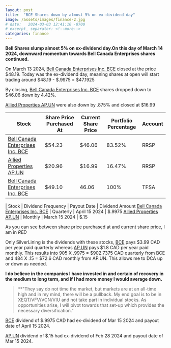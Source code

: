 ```yaml
---
layout: post
title:  "BCE Shares down by almost 5% on ex-dividend day"
image: /assets/images/finance-2.jpg
# date:   2024-03-03 12:41:10 -0700
# excerpt_ separator: <!--more-->
categories: finance
---
```

<p><b>Bell Shares slump almost 5% on ex-dividend day.On this day of March 14 2024, downward momentum towards Bell Canada Enterprises shares continued.</b></p>

On March 13 2024, [Bell Canada Enterprises Inc. BCE](https://money.tmx.com/en/quote/BCE) closed at the price $48.19. Today was the ex-dividend day, meaning shares at open will start trading around $48.19 - $.9975 = $47.1925 

By closing, [Bell Canada Enterprises Inc. BCE](https://money.tmx.com/en/quote/BCE) shares dropped down to $46.06 down by 4.42%.

[Allied Properties AP.UN](https://money.tmx.com/en/quote/AP.UN) were also down by .875% and closed at $16.99 

| Stock | Share Price Purchased At |  Current Share Price | Portfolio Percentage | Account
| ----- |----- |----- |----- |----- |
| [Bell Canada Enterprises Inc. BCE](https://money.tmx.com/en/quote/BCE) | $54.23 | $46.06 | 83.52% | RRSP
| [Allied Properties AP.UN](https://money.tmx.com/en/quote/AP.UN) | $20.96 | $16.99 | 16.47% | RRSP
| [Bell Canada Enterprises Inc. BCE](https://money.tmx.com/en/quote/BCE) | $49.10 | 46.06 | 100% | TFSA


| Stock | Dividend Frequency |  Payout Date | Dividend Amount
[Bell Canada Enterprises Inc. BCE](https://money.tmx.com/en/quote/BCE) | Quarterly | April 15 2024 | $.9975
[Allied Properties AP.UN](https://money.tmx.com/en/quote/AP.UN) | Monthly | March 15 2024 | $.15



As you can see between share price purchased at and current share price, I am in *RED*

Only SilverLining is the dividends with these stocks, [BCE](https://money.tmx.com/en/quote/BCE) pays $3.99 CAD per year paid quarterly whereas [AP.UN](https://money.tmx.com/en/quote/AP.UN) pays $1.8 CAD per year paid monthly. This results into 905 X .9975 = $902.7375 CAD quarterly from BCE and 484 X .15 = $72.6 CAD monthly from AP.UN. This allows me to DCA up or down as needed.

**I do believe in the companies I have invested in and certain of recovery in the medium to long term, and if I had more money I would average down.**

>**"They say do not time the market, but markets are at an all-time high and in my mind, there will be a pullback. My end goal is to be in XEQT/VFV/VCN/VIU and not take part in individual stocks. As opportunities arise, I will pivot towards that set-up which provides the necessary diversification."

[BCE](https://money.tmx.com/en/quote/BCE) dividend of $.9975 CAD had ex-dividend of Mar 15 2024 and payout date of April 15 2024. 

[AP.UN](https://money.tmx.com/en/quote/AP.UN) dividend of $.15 had ex-dividend of Feb 28 2024 and payout date of Mar 15 2024.


<!-- ![RRSP Portfolio March 8 2024](/assets/images/img-4.jpg) -->

<!-- [BCE](https://money.tmx.com/en/quote/BCE)
[AP.UN](https://money.tmx.com/en/quote/AP.UN) -->
